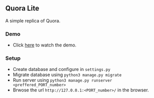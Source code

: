 ## Quora Lite
A simple replica of Quora.


### Demo
- Click  [here](https://drive.google.com/file/d/1QvlT4pyHL08Gy1caZyiMJM5F1PntqM-9/view) to watch the demo.


### Setup
- Create database and configure in `settings.py`
- Migrate database using `python3 manage.py migrate`
- Run server using `python3 manage.py runserver <preffered_PORT_number>`
- Brwose the url `http://127.0.0.1:<PORT_number>/` in the browser.
